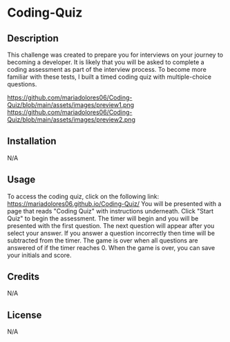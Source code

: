 # Coding-Quiz

## Description
This challenge was created to prepare you for interviews on your journey to becoming a developer. It is likely that you will be asked to complete a coding assessment as part of the interview process. To become more familiar with these tests, I built a timed coding quiz with multiple-choice questions. 

https://github.com/mariadolores06/Coding-Quiz/blob/main/assets/images/preview1.png
https://github.com/mariadolores06/Coding-Quiz/blob/main/assets/images/preview2.png

## Installation 
N/A

## Usage 
To access the coding quiz, click on the following link: https://mariadolores06.github.io/Coding-Quiz/
You will be presented with a page that reads "Coding Quiz" with instructions underneath. Click "Start Quiz" to begin the assessment. The timer will begin and you will be presented with the first question. The next question will appear after you select your answer. If you answer a question incorrectly then time will be subtracted from the timer. The game is over when all questions are answered of if the timer reaches 0. When the game is over, you can save your initials and score. 

## Credits 
N/A

## License
N/A 
